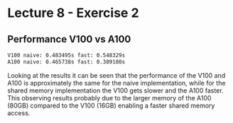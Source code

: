 # Lecture 8 - Exercise 2

##  Performance V100 vs A100

```bash
V100 naive: 0.483495s fast: 0.548329s
A100 naive: 0.465738s fast: 0.389180s
```

Looking at the results it can be seen that the performance of the V100 and A100 is approximately the same for the naive implementation, while for the shared memory implementation the V100 gets slower and the A100 faster. This observing results probably due to the larger memory of the A100 (80GB) compared to the V100 (16GB) enabling a faster shared memory access. 